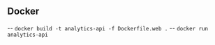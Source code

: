  
 ## Docker 
-- ` docker build -t analytics-api -f Dockerfile.web . `
-- ` docker run analytics-api ` 